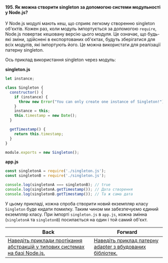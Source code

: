 #### 195. Як можна створити singleton за допомогою системи модульності у Node.js?

У Node.js модулі мають кеш, що сприяє легкому створенню singleton об'єктів. Кожен раз, коли модуль імпортується за допомогою `require`, Node.js повертає кешовану версію цього модуля. Це означає, що будь-які зміни, здійснені в експортованих об'єктах, будуть зберігатися для всіх модулів, які імпортують його. Це можна використати для реалізації патерну singleton.

Ось приклад використання singleton через модуль:

**singleton.js**
```javascript
let instance;

class Singleton {
  constructor() {
    if (instance) {
      throw new Error("You can only create one instance of Singleton!");
    }
    instance = this;
    this.timestamp = new Date();
  }

  getTimestamp() {
    return this.timestamp;
  }
}

module.exports = new Singleton();
```

**app.js**
```javascript
const singletonA = require('./singleton.js');
const singletonB = require('./singleton.js');

console.log(singletonA === singletonB); // true
console.log(singletonA.getTimestamp()); // Дата створення
console.log(singletonB.getTimestamp()); // Та ж сама дата
```

У цьому прикладі, кожна спроба створити новий екземпляр класу `Singleton` буде кидати помилку. Таким чином ми забезпечуємо єдиний екземпляр класу. При імпорті `singleton.js` в `app.js`, кожна змінна (`singletonA` та `singletonB`) посилається на один і той самий об'єкт.

| Back | Forward |
|---|---|
| [Наведіть приклади протікання абстракцій у типових системах на базі Node.js.](/ua/strong-middle/questions-for-an-application-programmer-on-nodejs/what-are-examples-of-abstraction-in-typical-nodejs-systems.md)  | [Наведіть приклад патерну adapter з вбудованих бібліотек.](/ua/strong-middle/questions-for-an-application-programmer-on-nodejs/provide-example-of-adapter-pattern-from-builtin-libraries.md) |